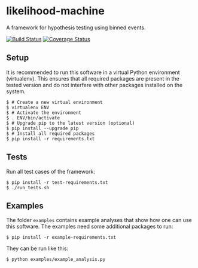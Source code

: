 likelihood-machine
==================

A framework for hypothesis testing using binned events.

[![Build Status](https://travis-ci.org/ast0815/likelihood-machine.svg?branch=master)](https://travis-ci.org/ast0815/likelihood-machine)
[![Coverage Status](https://coveralls.io/repos/github/ast0815/likelihood-machine/badge.svg?branch=master)](https://coveralls.io/github/ast0815/likelihood-machine?branch=master)

Setup
-----

It is recommended to run this software in a virtual Python environment
(virtualenv).  This ensures that all required packages are present in the
tested version and do not interfere with other packages installed on the
system.

    $ # Create a new virtual environment
    $ virtualenv ENV
    $ # Activate the environment
    $ . ENV/bin/activate
    $ # Upgrade pip to the latest version (optional)
    $ pip install --upgrade pip
    $ # Install all required packages
    $ pip install -r requirements.txt

Tests
-----

Run all test cases of the framework:

    $ pip install -r test-requirements.txt
    $ ./run_tests.sh

Examples
--------

The folder `examples` contains example analyses that show how one can use this
software. The examples need some additional packages to run:

    $ pip install -r example-requirements.txt

They can be run like this:

    $ python examples/example_analysis.py
